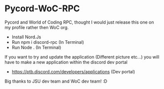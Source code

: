 # Pycord-WoC-RPC
Pycord and World of Coding RPC, thought I would just release this one on my profile rather then WoC org.

* Install Nord.Js
* Run npm i discord-rpc (In Terminal)
* Run Node . (In Terminal)

If you want to try and update the application (Different picture etc...) you will have to make a new application within the discord dev portal
* https://ptb.discord.com/developers/applications (Dev portal)

Big thanks to JSU dev team and WoC dev team! :D

